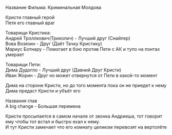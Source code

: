 Название Фильма: Криминальная Молдова

Кристи главный герой  
Петя его главный враг

Товарищи Кристика:  
Андрей Троллкович(Триколич) - Лучший друг (Снайпер)  
Вова Возязин - Друг (Даёт Тачку Кристику)  
Мариус Ботнару - Помогает в бою против Пети с АК и тупо на понтах умерает

Товарищи Пети:  
Дима Дудогло - Лучший друг (Давний Друг Кристи)  
Иван Жорин - Друг но может отвернутся от Пети в какой-то момент

Дима на стороне Кристи, но до того момента пока он не приедет к нему  
Дима предаст Кристи и убъёт его

Названия глав  
A big change - Большая перемена


Кристи просыпается в самом начале от звонка Андриеша, тот говорит ему чтобы тот встал и быстро ехал к нему.  
И тут Кристи замечает что его комнату целиком перевозят на вертолёте
